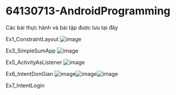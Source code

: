 # 64130713-AndroidProgramming
Các bài thực hành và bài tập được lưu tại đây

Ex1_ConstraintLayout
![image](https://github.com/user-attachments/assets/2ccbf0ab-5c10-41a2-9f1b-02a3f48584b8)

Ex3_SimpleSumApp
![image](https://github.com/user-attachments/assets/b8d888f1-0947-4a83-b91c-eaa48c29499e)

Ex5_ActivityAsListener
![image](https://github.com/user-attachments/assets/38e5415a-bbdb-4045-9125-a67d5ba7d8ab)

Ex6_IntentDonGian
![image](https://github.com/user-attachments/assets/de146246-e77c-4505-a957-32ddddcd1342)![image](https://github.com/user-attachments/assets/795df6cf-8706-44d6-ae94-308c74738518)![image](https://github.com/user-attachments/assets/d75f4df8-b1a1-468e-894a-a110c806609e)

Ex7_IntentLogin





